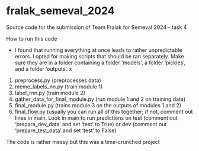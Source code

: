 # fralak_semeval_2024
Source code for the submission of Team Fralak for Semeval 2024 - task 4

How to run this code
 - I found that running everything at once leads to rather unpredictable errors. I opted for making scripts that should be ran separately. Make sure they are in a folder containing a folder ‘models’, a folder ‘pickles’, and a folder ‘outputs’. 
x
1. preprocess.py (preprocesses data)
2. meme_labels_nn.py (train module 1)
3. label_rnn.py (train module 2)
4. gather_data_for_final_module.py (run module 1 and 2 on training data)
5. final_module.py (trains module 3 on the outputs of modules 1 and 2)
6. final_flow.py (usually you can run all of this together; if not, comment out lines in main. Look in main to run predictions on test (comment out ‘prepara_dev_data’ and set ‘test’  to True) or dev (comment out ‘prepare_test_data’ and set ‘test’ to False)


The code is rather messy but this was a time-crunched project
